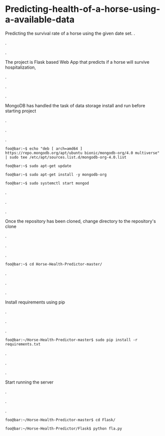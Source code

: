 # Predicting-health-of-a-horse-using-a-available-data
Predicting the survival rate of a horse using the given date set.
.

.

.

The project is Flask based Web App that predicts if a horse will survive hospitalization,

.

.

.

MongoDB has handled the task of data storage install and run before starting project

.

.

.

```console
foo@bar:~$ echo "deb [ arch=amd64 ] https://repo.mongodb.org/apt/ubuntu bionic/mongodb-org/4.0 multiverse" | sudo tee /etc/apt/sources.list.d/mongodb-org-4.0.list
```
```console
foo@bar:~$ sudo apt-get update
```
```console
foo@bar:~$ sudo apt-get install -y mongodb-org
```
```console
foo@bar:~$ sudo systemctl start mongod
```
.

.

.

Once the repository has been cloned, change directory to the repository's clone

.

.

.

```console
foo@bar:~$ cd Horse-Health-Predictor-master/

```
.

.

.

Install requirements using pip 

.

.

.

```console
foo@bar:~/Horse-Health-Predictor-master$ sudo pip install -r requirements.txt

```
.

.

.

Start running the server 

.

.

.

```console
foo@bar:~/Horse-Health-Predictor-master$ cd Flask/ 

foo@bar:~/Horse-Health-Predictor/Flask$ python fla.py

```
